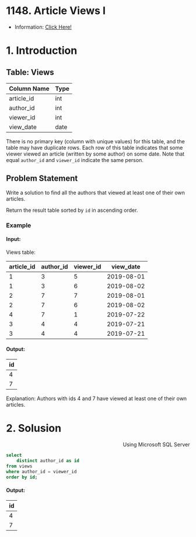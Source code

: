 # 1148. Article Views I

- Information: [Click Here!](https://leetcode.com/problems/article-views-i/?envType=study-plan-v2&envId=top-sql-50)

# 1. Introduction 

## Table: Views

| Column Name | Type  |
|-------------|-------|
| article_id  | int   |
| author_id   | int   |
| viewer_id   | int   |
| view_date   | date  |

There is no primary key (column with unique values) for this table, and the table may have duplicate rows.
Each row of this table indicates that some viewer viewed an article (written by some author) on some date. 
Note that equal `author_id` and `viewer_id` indicate the same person.

## Problem Statement

Write a solution to find all the authors that viewed at least one of their own articles.

Return the result table sorted by `id` in ascending order.

### Example

#### Input:
Views table:

| article_id | author_id | viewer_id | view_date  |
|------------|-----------|-----------|------------|
| 1          | 3         | 5         | 2019-08-01 |
| 1          | 3         | 6         | 2019-08-02 |
| 2          | 7         | 7         | 2019-08-01 |
| 2          | 7         | 6         | 2019-08-02 |
| 4          | 7         | 1         | 2019-07-22 |
| 3          | 4         | 4         | 2019-07-21 |
| 3          | 4         | 4         | 2019-07-21 |

#### Output:

| id   |
|------|
| 4    |
| 7    |

Explanation: Authors with ids 4 and 7 have viewed at least one of their own articles.

# 2. Solusion

<p align="right"> Using Microsoft SQL Server </p>

```sql
select
    distinct author_id as id
from views
where author_id = viewer_id
order by id;
```
#### Output:

| id   |
|------|
| 4    |
| 7    |